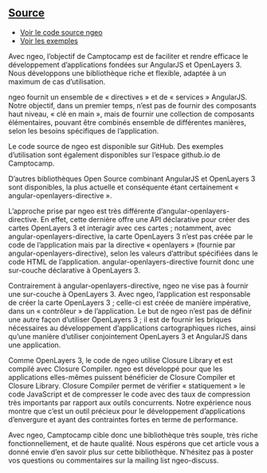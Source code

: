 [Source](http://osgeo.asso.fr/aggregator/sources/5)
---
- [Voir le code source ngeo](https://github.com/camptocamp/ngeo)
- [Voir les exemples](http://camptocamp.github.io/ngeo/master/)

Avec ngeo, l’objectif de Camptocamp est de faciliter et rendre efficace le développement d’applications fondées sur AngularJS et OpenLayers 3. Nous développons une bibliothèque riche et flexible, adaptée à un maximum de cas d’utilisation.

ngeo fournit un ensemble de « directives » et de « services » AngularJS. Notre objectif, dans un premier temps, n’est pas de fournir des composants haut niveau, « clé en main », mais de fournir une collection de composants élémentaires, pouvant être combinés ensemble de différentes manières, selon les besoins spécifiques de l’application.

Le code source de ngeo est disponible sur GitHub. Des exemples d’utilisation sont également disponibles sur l’espace github.io de Camptocamp.

D’autres bibliothèques Open Source combinant AngularJS et OpenLayers 3 sont disponibles, la plus actuelle et conséquente étant certainement « angular-openlayers-directive ».

L’approche prise par ngeo est très différente d’angular-openlayers-directive. En effet, cette dernière offre une API déclarative pour créer des cartes OpenLayers 3 et interagir avec ces cartes ; notamment, avec angular-openlayers-directive, la carte OpenLayers 3 n’est pas créée par le code de l’application mais par la directive « openlayers » (fournie par angular-openlayers-directive), selon les valeurs d’attribut spécifiées dans le code HTML de l’application. angular-openlayers-directive fournit donc une sur-couche déclarative à OpenLayers 3.

Contrairement à angular-openlayers-directive, ngeo ne vise pas à fournir une sur-couche à OpenLayers 3. Avec ngeo, l’application est responsable de créer la carte OpenLayers 3 ; celle-ci est créée de manière impérative, dans un « contrôleur » de l’application. Le but de ngeo n’est pas de définir une autre façon d’utiliser OpenLayers 3 ; il est de fournir les briques nécessaires au développement d’applications cartographiques riches, ainsi qu’une manière d’utiliser conjointement OpenLayers 3 et AngularJS dans une application.

Comme OpenLayers 3, le code de ngeo utilise Closure Library et est compilé avec Closure Compiler. ngeo est développé pour que les applications elles-mêmes puissent bénéficier de Closure Compiler et Closure Library. Closure Compiler permet de vérifier « statiquement » le code JavaScript et de compresser le code avec des taux de compression très importants par rapport aux outils concurrents. Notre expérience nous montre que c’est un outil précieux pour le développement d’applications d’envergure et ayant des contraintes fortes en terme de performance.

Avec ngeo, Camptocamp cible donc une bibliothèque très souple, très riche fonctionnellement, et de haute qualité. Nous espérons que cet article vous a donné envie d’en savoir plus sur cette bibliothèque. N’hésitez pas à poster vos questions ou commentaires sur la mailing list ngeo-discuss.
